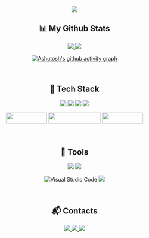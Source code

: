 <div align="center">
  
<img src="https://capsule-render.vercel.app/api?type=waving&color=gradient&height=300&section=header&text=Welcome&fontSize=90&desc=SangMin's%20Github%20Profile&descSize=20&descAlignY=65&descAlign=59" />
  
  <h2>📊 My Github Stats</h2>
  
<a href="s">
  <img src="https://github-readme-stats.vercel.app/api?username=KangTaeGong&show_icons=true&theme=tokyonight" /> 
</a>
<a href="s">
  <img src="https://github-readme-stats.vercel.app/api/top-langs/?username=KangTaeGong&layout=compact&theme=tokyonight"/>
</a>

[![Ashutosh's github activity graph](https://github-readme-activity-graph.cyclic.app/graph?username=KangTaeGong&theme=react-dark)](https://github.com/ashutosh00710/github-readme-activity-graph)
  
  <br>

<h2>📗 Tech Stack</h2>
<p>
 <img src="https://img.shields.io/badge/java-007396?style=for-the-badge&logo=java&logoColor=white"> 
 <img src="https://img.shields.io/badge/Spring Boot-6DB33F?style=for-the-badge&logo=springboot&logoColor=white">
 <img src="https://img.shields.io/badge/mysql-4479A1?style=for-the-badge&logo=mysql&logoColor=white"> 
 <img src="https://img.shields.io/badge/Thymeleaf-005F0F?style=for-the-badge&logo=thymeleaf&logoColor=white">
</p>
<p>
 <img src="https://user-images.githubusercontent.com/97094897/231717269-de996cee-c349-4389-b9b6-2ef8a33ae8f9.png" width="110" height="30">
 <img src="https://user-images.githubusercontent.com/97094897/231717286-53d371b6-1a55-4f47-99ad-81652a625522.png" width="140" height="30">
 <img src="https://user-images.githubusercontent.com/97094897/231715498-d296ee61-60f3-48bb-b954-d5e576d3efb5.png" width="110" height="30">
</p>
  
  <br>
  
<h2>📘 Tools</h2>
<p>
<img src="https://img.shields.io/badge/IntelliJ IDEA-000000?style=for-the-badge&logo=intellijidea&logoColor=white">
<img src="https://img.shields.io/badge/GitHub-181717?style=for-the-badge&logo=github&logoColor=white">
  
![Visual Studio Code](https://img.shields.io/badge/Visual%20Studio%20Code-007ACC.svg?&style=for-the-badge&logo=Visual%20Studio%20Code&logoColor=white)
<img src="https://img.shields.io/badge/Sourcetree-0052CC?style=for-the-badge&logo=sourcetree&logoColor=white">
</p>

<br>
  
<h2>📬 Contacts</h2>
  
  <a href="https://kangtaegong.github.io/">
    <img src="https://img.shields.io/badge/Tech Blog-000000?style=for-the-badge&logo=Github&logoColor=white">
  </a>
  
  <a href="mailto:smlee8577@gmail.com">
    <img src="https://img.shields.io/badge/Gmail-EA4335?style=for-the-badge&logo=Gmail&logoColor=white">
  </a>
  
  <a href="mailto:smlee8577@naver.com">
    <img src="https://img.shields.io/badge/Naver-32CD32?style=for-the-badge&logo=Naver&logoColor=white">
  </a>

</div>
